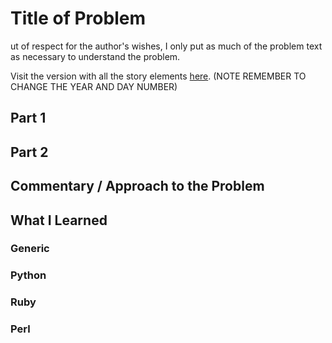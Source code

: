 # Title of Problem

ut of respect for the author's wishes, I only put as much of the problem text as necessary to understand the problem.

Visit the version with all the story elements [here](https://adventofcode.com/2015/day/3). (NOTE REMEMBER TO CHANGE THE YEAR AND DAY NUMBER)

## Part 1

## Part 2

## Commentary / Approach to the Problem

## What I Learned

### Generic

### Python

### Ruby

### Perl

